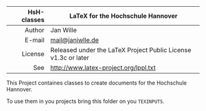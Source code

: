  HsH-classes | LaTeX for the Hochschule Hannover
 -----------:| ------------------------------------------------------------
 Author      | Jan Wille
 E-mail      | <mail@janiwlle.de>
 License     | Released under the LaTeX Project Public License v1.3c or later
 See         | <http://www.latex-project.org/lppl.txt>

This Project containes classes to create documents for the Hochschule Hannover.

To use them in you projects bring this folder on you `TEXINPUTS`.
